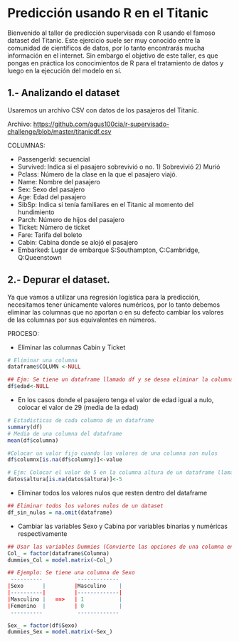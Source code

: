 # Predicción usando R en el Titanic

Bienvenido al taller de predicción supervisada con R usando el famoso dataset del Titanic. Este ejercicio suele ser muy conocido entre la comunidad de científicos de datos, por lo tanto encontrarás mucha información en el internet. Sin embargo el objetivo de este taller, es que pongas en práctica los conocimientos de R para el tratamiento de datos y luego en la ejecución del modelo en sí.

## 1.- Analizando el dataset

Usaremos un archivo CSV con datos de los pasajeros del Titanic.

Archivo: https://github.com/agus100cia/r-supervisado-challenge/blob/master/titanicdf.csv

COLUMNAS:

- PassengerId: secuencial
- Survived: Indica si el pasajero sobrevivió o no. 1) Sobrevivió  2) Murió
- Pclass: Número de la clase en la que el pasajero viajó.
- Name: Nombre del pasajero
- Sex: Sexo del pasajero
- Age: Edad del pasajero
- SibSp: Indica si tenía familiares en el Titanic al momento del hundimiento
- Parch: Número de hijos del pasajero
- Ticket: Número de ticket
- Fare: Tarifa del boleto 
- Cabin: Cabina donde se alojó el pasajero
- Embarked: Lugar de embarque S:Southampton, C:Cambridge, Q:Queenstown


## 2.- Depurar el dataset.

Ya que vamos a utilizar una regresión logística para la predicción, necesitamos tener únicamente valores numéricos, por lo tanto debemos eliminar las columnas que no aportan o en su defecto cambiar los valores de las columnas por sus equivalentes en números.

PROCESO:

- Eliminar las columnas Cabin y Ticket

```r
# Eliminar una columna
dataframe$COLUMN <-NULL

## Ejm: Se tiene un dataframe llamado df y se desea eliminar la columna edad
df$edad<-NULL

``` 

- En los casos donde el pasajero tenga el valor de edad igual a nulo, colocar el valor de 29 (media de la edad)

```r
# Estadisticas de cada columna de un dataframe
summary(df)
# Media de una columna del dataframe
mean(df$columna)

#Colocar un valor fijo cuando los valores de una columna son nulos
df$columnx[is.na(df$columny)]<-value

# Ejm: Colocar el valor de 5 en la columna altura de un dataframe llamado datos, si y solo si su valor original sea NULO (NULL)
datos$altura[is.na(datos$altura)]<-5

```

- Eliminar todos los valores nulos que resten dentro del dataframe

```r
## Eliminar todos los valores nulos de un dataset
df_sin_nulos = na.omit(dataframe)

```

- Cambiar las variables Sexo y Cabina por variables binarias y numéricas respectivamente

```r
## Usar las variables Dummies (Convierte las opciones de una columna en valores booleanos)
Col_ = factor(dataframe$Columna)
dummies_Col = model.matrix(~Col_)

## Ejemplo: Se tiene una columna de Sexo
 ----------           -------------
|Sexo      |         |Masculino    |
|----------|         |-------------| 
|Masculino |   ==>   | 1           |
|Femenino  |         | 0           |
 ----------           -------------

Sex_ = factor(df$Sexo)
dummies_Sex = model.matrix(~Sex_)

```


